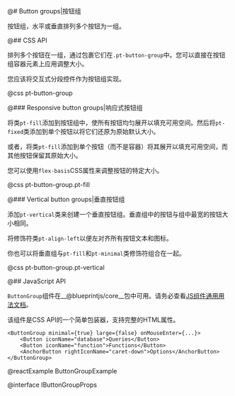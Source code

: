 @# Button groups|按钮组

按钮组，水平或垂直排列多个按钮为一组。

@## CSS API

排列多个按钮在一组，通过包裹它们在`.pt-button-group`中。您可以直接在按钮组容器元素上应用调整大小。

您应该将交互式分段控件作为按钮组实现。

@css pt-button-group

@### Responsive button groups|响应式按钮组

将类`pt-fill`添加到按钮组中，使所有按钮均匀展开以填充可用空间。然后将`pt-fixed`类添加到单个按钮以将它们还原为原始默认大小。

或者，将类`pt-fill`添加到单个按钮（而不是容器）将其展开以填充可用空间，而其他按钮保留其原始大小。

您可以使用`flex-basis`CSS属性来调整按钮的特定大小。

@css pt-button-group.pt-fill

@### Vertical button groups|垂直按钮组

添加`pt-vertical`类来创建一个垂直按钮组。垂直组中的按钮与组中最宽的按钮大小相同。

将修饰符类`pt-align-left`以便左对齐所有按钮文本和图标。

你也可以将垂直组与`pt-fill`和`pt-minimal`类修饰符组合在一起。

@css pt-button-group.pt-vertical

@## JavaScript API

`ButtonGroup`组件在__@blueprintjs/core__包中可用。请务必查看[JS组件通用用法文档](#blueprint.usage)。

该组件是CSS API的一个简单包装器，支持完整的HTML属性。

```tsx
<ButtonGroup minimal={true} large={false} onMouseEnter={...}>
    <Button iconName="database">Queries</Button>
    <Button iconName="function">Functions</Button>
    <AnchorButton rightIconName="caret-down">Options</AnchorButton>
</ButtonGroup>
```

@reactExample ButtonGroupExample

@interface IButtonGroupProps
